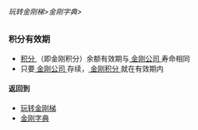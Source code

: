 ###### 玩转金刚梯>金刚字典>

### 积分有效期

- [ 积分 ](https://github.com/a2zitpro/web/blob/master/LadderFree/kkDictionary/KKPoints.md)（即金刚积分）余额有效期与[ 金刚公司 ](https://github.com/a2zitpro/web/blob/master/LadderFree/kkDictionary/Atozitpro.md)寿命相同
- 只要[ 金刚公司 ](https://github.com/a2zitpro/web/blob/master/LadderFree/kkDictionary/Atozitpro.md)存续，[ 金刚积分 ](https://github.com/a2zitpro/web/blob/master/LadderFree/kkDictionary/KKPoints.md)就在有效期内



#### 返回到
- [玩转金刚梯](https://github.com/a2zitpro/web/blob/master/LadderFree/A.md)
- [金刚字典](https://github.com/a2zitpro/web/blob/master/LadderFree/kkDictionary/KKDictionary.md)



